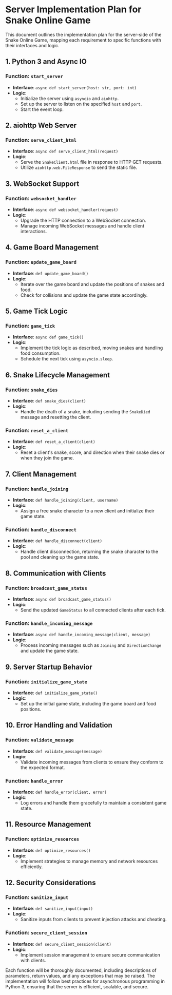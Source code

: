# Server Implementation Plan for Snake Online Game

This document outlines the implementation plan for the server-side of the Snake Online Game, mapping each requirement to specific functions with their interfaces and logic.

## 1. Python 3 and Async IO

### Function: `start_server`
- **Interface**: `async def start_server(host: str, port: int)`
- **Logic**:
  - Initialize the server using `asyncio` and `aiohttp`.
  - Set up the server to listen on the specified `host` and `port`.
  - Start the event loop.

## 2. aiohttp Web Server

### Function: `serve_client_html`
- **Interface**: `async def serve_client_html(request)`
- **Logic**:
  - Serve the `SnakeClient.html` file in response to HTTP GET requests.
  - Utilize `aiohttp.web.FileResponse` to send the static file.

## 3. WebSocket Support

### Function: `websocket_handler`
- **Interface**: `async def websocket_handler(request)`
- **Logic**:
  - Upgrade the HTTP connection to a WebSocket connection.
  - Manage incoming WebSocket messages and handle client interactions.

## 4. Game Board Management

### Function: `update_game_board`
- **Interface**: `def update_game_board()`
- **Logic**:
  - Iterate over the game board and update the positions of snakes and food.
  - Check for collisions and update the game state accordingly.

## 5. Game Tick Logic

### Function: `game_tick`
- **Interface**: `async def game_tick()`
- **Logic**:
  - Implement the tick logic as described, moving snakes and handling food consumption.
  - Schedule the next tick using `asyncio.sleep`.

## 6. Snake Lifecycle Management

### Function: `snake_dies`
- **Interface**: `def snake_dies(client)`
- **Logic**:
  - Handle the death of a snake, including sending the `SnakeDied` message and resetting the client.

### Function: `reset_a_client`
- **Interface**: `def reset_a_client(client)`
- **Logic**:
  - Reset a client's snake, score, and direction when their snake dies or when they join the game.

## 7. Client Management

### Function: `handle_joining`
- **Interface**: `def handle_joining(client, username)`
- **Logic**:
  - Assign a free snake character to a new client and initialize their game state.

### Function: `handle_disconnect`
- **Interface**: `def handle_disconnect(client)`
- **Logic**:
  - Handle client disconnection, returning the snake character to the pool and cleaning up the game state.

## 8. Communication with Clients

### Function: `broadcast_game_status`
- **Interface**: `async def broadcast_game_status()`
- **Logic**:
  - Send the updated `GameStatus` to all connected clients after each tick.

### Function: `handle_incoming_message`
- **Interface**: `async def handle_incoming_message(client, message)`
- **Logic**:
  - Process incoming messages such as `Joining` and `DirectionChange` and update the game state.

## 9. Server Startup Behavior

### Function: `initialize_game_state`
- **Interface**: `def initialize_game_state()`
- **Logic**:
  - Set up the initial game state, including the game board and food positions.

## 10. Error Handling and Validation

### Function: `validate_message`
- **Interface**: `def validate_message(message)`
- **Logic**:
  - Validate incoming messages from clients to ensure they conform to the expected format.

### Function: `handle_error`
- **Interface**: `def handle_error(client, error)`
- **Logic**:
  - Log errors and handle them gracefully to maintain a consistent game state.

## 11. Resource Management

### Function: `optimize_resources`
- **Interface**: `def optimize_resources()`
- **Logic**:
  - Implement strategies to manage memory and network resources efficiently.

## 12. Security Considerations

### Function: `sanitize_input`
- **Interface**: `def sanitize_input(input)`
- **Logic**:
  - Sanitize inputs from clients to prevent injection attacks and cheating.

### Function: `secure_client_session`
- **Interface**: `def secure_client_session(client)`
- **Logic**:
  - Implement session management to ensure secure communication with clients.

Each function will be thoroughly documented, including descriptions of parameters, return values, and any exceptions that may be raised. The implementation will follow best practices for asynchronous programming in Python 3, ensuring that the server is efficient, scalable, and secure.

